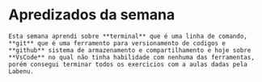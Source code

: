 # Apredizados da semana
    Esta semana aprendi sobre **terminal** que é uma linha de comando, **git** que é uma ferramento para versionamento de codigos e **github** sistema de armazenamento e compartilhamento e hoje sobre **VsCode** no qual não tinha habilidade com nenhuma das ferramentas, porém consegui terminar todos os exercicios com a aulas dadas pela Labenu.